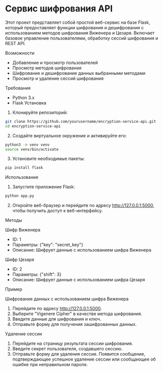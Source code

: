 # Сервис шифрования API
Этот проект представляет собой простой веб-сервис на базе Flask, который предоставляет функции шифрования и дешифрования с использованием методов шифрования Виженера и Цезаря. Включает базовое управление пользователями, обработку сессий шифрования и REST API.

Возможности
- Добавление и просмотр пользователей
- Просмотр методов шифрования
- Шифрование и дешифрование данных выбранными методами
- Просмотр и удаление сессий шифрования

Требования
- Python 3.x
- Flask
Установка
1. Клонируйте репозиторий:
````bash
git clone https://github.com/yourusername/encryption-service-api.git
cd encryption-service-api
````
2. Создайте виртуальное окружение и активируйте его:
````bash
python3 -m venv venv
source venv/bin/activate
````
3. Установите необходимые пакеты:
````bash
pip install flask
````
Использование
1. Запустите приложение Flask:
````bash
python app.py
````
2. Откройте веб-браузер и перейдите по адресу http://127.0.0.1:5000, чтобы получить доступ к веб-интерфейсу.

Методы

Шифр Виженера

- ID: 1
- Параметры: {"key": "secret_key"}
- Описание: Шифрует данные с использованием шифра Виженера
  
Шифр Цезаря

- ID: 2
- Параметры: {"shift": 3}
- Описание: Шифрует данные с использованием шифра Цезаря

Пример

Шифрование данных с использованием шифра Виженера
1. Перейдите по адресу http://127.0.0.1:5000.
2. Выберите "Vigenere Cipher" в качестве метода шифрования.
3. Введите данные для шифрования и ключ.
4. Отправьте форму для получения зашифрованных данных.
   
Удаление сессии
1. Перейдите на страницу результата сессии шифрования.
2. Введите секрет пользователя, создавшего сессию.
3. Отправьте форму для удаления сессии. Появится сообщение, подтверждающее успешное удаление сессии или сообщающее об ошибке при неправильном пароле.
